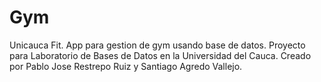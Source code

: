 # Gym
Unicauca Fit.
App para gestion de gym usando base de datos.
Proyecto para Laboratorio de Bases de Datos en la Universidad del Cauca.
Creado por Pablo Jose Restrepo Ruiz y Santiago Agredo Vallejo.
